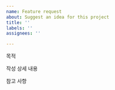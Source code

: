 ```yaml
---
name: Feature request
about: Suggest an idea for this project
title: ''
labels: ''
assignees: ''

---
```


목적

작성 상세 내용

참고 사항
